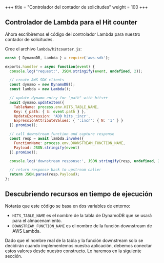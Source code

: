 +++
title = "Controlador del contador de solicitudes"
weight = 100
+++

## Controlador de Lambda para el Hit counter

Ahora escribiremos el código del controlador Lambda para nuestro contador de solicitudes.

Cree el archivo `lambda/hitcounter.js`:

```js
const { DynamoDB, Lambda } = require('aws-sdk');

exports.handler = async function(event) {
  console.log("request:", JSON.stringify(event, undefined, 2));

  // create AWS SDK clients
  const dynamo = new DynamoDB();
  const lambda = new Lambda();

  // update dynamo entry for "path" with hits++
  await dynamo.updateItem({
    TableName: process.env.HITS_TABLE_NAME,
    Key: { path: { S: event.path } },
    UpdateExpression: 'ADD hits :incr',
    ExpressionAttributeValues: { ':incr': { N: '1' } }
  }).promise();

  // call downstream function and capture response
  const resp = await lambda.invoke({
    FunctionName: process.env.DOWNSTREAM_FUNCTION_NAME,
    Payload: JSON.stringify(event)
  }).promise();

  console.log('downstream response:', JSON.stringify(resp, undefined, 2));

  // return response back to upstream caller
  return JSON.parse(resp.Payload);
};
```

## Descubriendo recursos en tiempo de ejecución 

Notarás que este código se basa en dos variables de entorno: 

 * `HITS_TABLE_NAME` es el nombre de la tabla de DynamoDB que se usará para el almacenamiento. 
 * `DOWNSTREAM_FUNCTION_NAME` es el nombre de la función downstream de AWS Lambda.

Dado que el nombre real de la tabla y la función downstream solo se decidirán cuando implementemos nuestra aplicación, debemos conectar estos valores desde nuestro constructo. Lo haremos en la siguiente sección.